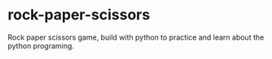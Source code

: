 # rock-paper-scissors
Rock paper scissors game, build with python to practice and learn about the python programing.
